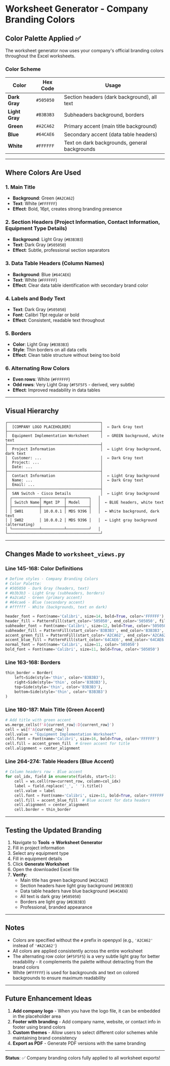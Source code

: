 # Worksheet Generator - Company Branding Colors

## Color Palette Applied ✅

The worksheet generator now uses your company's official branding colors throughout the Excel worksheets.

### Color Scheme

| Color | Hex Code | Usage |
|-------|----------|-------|
| **Dark Gray** | `#505050` | Section headers (dark background), all text |
| **Light Gray** | `#B3B3B3` | Subheaders background, borders |
| **Green** | `#A2CA62` | Primary accent (main title background) |
| **Blue** | `#64CAE6` | Secondary accent (data table headers) |
| **White** | `#FFFFFF` | Text on dark backgrounds, general backgrounds |

---

## Where Colors Are Used

### 1. Main Title
- **Background**: Green (`#A2CA62`)
- **Text**: White (`#FFFFFF`)
- **Effect**: Bold, 16pt, creates strong branding presence

### 2. Section Headers (Project Information, Contact Information, Equipment Type Details)
- **Background**: Light Gray (`#B3B3B3`)
- **Text**: Dark Gray (`#505050`)
- **Effect**: Subtle, professional section separators

### 3. Data Table Headers (Column Names)
- **Background**: Blue (`#64CAE6`)
- **Text**: White (`#FFFFFF`)
- **Effect**: Clear data table identification with secondary brand color

### 4. Labels and Body Text
- **Text**: Dark Gray (`#505050`)
- **Font**: Calibri 11pt regular or bold
- **Effect**: Consistent, readable text throughout

### 5. Borders
- **Color**: Light Gray (`#B3B3B3`)
- **Style**: Thin borders on all data cells
- **Effect**: Clean table structure without being too bold

### 6. Alternating Row Colors
- **Even rows**: White (`#FFFFFF`)
- **Odd rows**: Very Light Gray (`#F5F5F5` - derived, very subtle)
- **Effect**: Improved readability in data tables

---

## Visual Hierarchy

```
┌─────────────────────────────────────────┐
│  [COMPANY LOGO PLACEHOLDER]             │  ← Dark Gray text
├─────────────────────────────────────────┤
│  Equipment Implementation Worksheet     │  ← GREEN background, white text
├─────────────────────────────────────────┤
│  Project Information                    │  ← Light Gray background, dark text
│  Customer: ...                          │  ← Dark Gray text
│  Project: ...                           │
│  Date: ...                              │
├─────────────────────────────────────────┤
│  Contact Information                    │  ← Light Gray background
│  Name: ...                              │  ← Dark Gray text
│  Email: ...                             │
├─────────────────────────────────────────┤
│  SAN Switch - Cisco Details             │  ← Light Gray background
│ ┌────────────┬──────────┬──────────┐   │
│ │ Switch Name│ Mgmt IP  │ Model    │   │  ← BLUE headers, white text
│ ├────────────┼──────────┼──────────┤   │
│ │ SW01       │ 10.0.0.1 │ MDS 9396 │   │  ← White background, dark text
│ │ SW02       │ 10.0.0.2 │ MDS 9396 │   │  ← Light gray background (alternating)
│ └────────────┴──────────┴──────────┘   │
└─────────────────────────────────────────┘
```

---

## Changes Made to `worksheet_views.py`

### Line 145-168: Color Definitions
```python
# Define styles - Company Branding Colors
# Color Palette:
# #505050 - Dark Gray (headers, text)
# #b3b3b3 - Light Gray (subheaders, borders)
# #a2ca62 - Green (primary accent)
# #64cae6 - Blue (secondary accent)
# #ffffff - White (backgrounds, text on dark)

header_font = Font(name='Calibri', size=14, bold=True, color='FFFFFF')
header_fill = PatternFill(start_color='505050', end_color='505050', fill_type='solid')
subheader_font = Font(name='Calibri', size=12, bold=True, color='505050')
subheader_fill = PatternFill(start_color='B3B3B3', end_color='B3B3B3', fill_type='solid')
accent_green_fill = PatternFill(start_color='A2CA62', end_color='A2CA62', fill_type='solid')
accent_blue_fill = PatternFill(start_color='64CAE6', end_color='64CAE6', fill_type='solid')
normal_font = Font(name='Calibri', size=11, color='505050')
bold_font = Font(name='Calibri', size=11, bold=True, color='505050')
```

### Line 163-168: Borders
```python
thin_border = Border(
    left=Side(style='thin', color='B3B3B3'),
    right=Side(style='thin', color='B3B3B3'),
    top=Side(style='thin', color='B3B3B3'),
    bottom=Side(style='thin', color='B3B3B3')
)
```

### Line 180-187: Main Title (Green Accent)
```python
# Add title with green accent
ws.merge_cells(f'A{current_row}:D{current_row}')
cell = ws[f'A{current_row}']
cell.value = "Equipment Implementation Worksheet"
cell.font = Font(name='Calibri', size=16, bold=True, color='FFFFFF')
cell.fill = accent_green_fill  # Green accent for title
cell.alignment = center_alignment
```

### Line 264-274: Table Headers (Blue Accent)
```python
# Column headers row - Blue accent
for col_idx, field in enumerate(fields, start=1):
    cell = ws.cell(row=current_row, column=col_idx)
    label = field.replace('_', ' ').title()
    cell.value = label
    cell.font = Font(name='Calibri', size=11, bold=True, color='FFFFFF')
    cell.fill = accent_blue_fill  # Blue accent for data headers
    cell.alignment = center_alignment
    cell.border = thin_border
```

---

## Testing the Updated Branding

1. Navigate to **Tools → Worksheet Generator**
2. Fill in project information
3. Select any equipment type
4. Fill in equipment details
5. Click **Generate Worksheet**
6. Open the downloaded Excel file
7. **Verify**:
   - Main title has green background (`#A2CA62`)
   - Section headers have light gray background (`#B3B3B3`)
   - Data table headers have blue background (`#64CAE6`)
   - All text is dark gray (`#505050`)
   - Borders are light gray (`#B3B3B3`)
   - Professional, branded appearance

---

## Notes

- Colors are specified without the `#` prefix in openpyxl (e.g., `'A2CA62'` instead of `'#A2CA62'`)
- All colors are applied consistently across the entire worksheet
- The alternating row color (`#F5F5F5`) is a very subtle light gray for better readability - it complements the palette without detracting from the brand colors
- White (`#FFFFFF`) is used for backgrounds and text on colored backgrounds to ensure maximum readability

---

## Future Enhancement Ideas

1. **Add company logo** - When you have the logo file, it can be embedded in the placeholder area
2. **Footer with branding** - Add company name, website, or contact info in footer using brand colors
3. **Custom themes** - Allow users to select different color schemes while maintaining brand consistency
4. **Export as PDF** - Generate PDF versions with the same branding

---

**Status**: ✅ Company branding colors fully applied to all worksheet exports!
